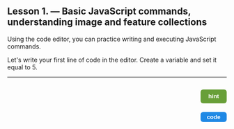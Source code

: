 ## Lesson 1. — Basic JavaScript commands, understanding image and feature collections

Using the code editor, you can practice writing and executing JavaScript commands.

Let's write your first line of code in the editor. Create a variable and set it equal to 5.

---

<!-- HINT Row -->
<div style="display:flex; justify-content:space-between; align-items:center; margin-bottom:6px;">
  <!-- Gray box -->
  <div id="hint" style="visibility:hidden; display:flex; align-items:center; height:32px; background-color:#f0f0f0;
                         border-left:4px solid #ccc; padding:0px 6px; margin:0px; flex:1;">
    Use <code>var</code> to declare a variable and assign it a value using <code>=</code>.
  </div>

  <!-- Button -->
  <button id="hintButton" onclick="
    var box = document.getElementById('hint');
    var btn = document.getElementById('hintButton');
    if (box.style.visibility === 'visible') {
      box.style.visibility = 'hidden';
      btn.style.backgroundColor = '#689f38';
      btn.style.boxShadow = 'none';
    } else {
      box.style.visibility = 'visible';
      btn.style.backgroundColor = '#558b2f';
      btn.style.boxShadow = 'inset 1px 1px 4px #2e7d32';
    }
  "
  style="background-color:#689f38; color:white; border:none; padding:4px 10px; border-radius:6px;
         font-weight:bold; cursor:pointer; margin-left:8px; width:60px; height:32px;">
    hint
  </button>
</div>




<!-- CODE Row -->
<div style="display:flex; justify-content:space-between; align-items:center;">
  <div id="code" style="visibility:hidden; height:auto; background-color:#f0f0f0; border-left:4px solid #ccc; padding:2px 6px; margin:0px; flex:1;">
    <code>var myNumber = 5;</code>
  </div>
  <button onclick="
    var el = document.getElementById('code');
    el.style.visibility = (el.style.visibility === 'visible') ? 'hidden' : 'visible';
  " style="background-color:#1e88e5; color:white; border:none; padding:4px 10px; border-radius:6px; font-weight:bold; cursor:pointer; margin-left:8px; width:60px;">
    code
  </button>
</div>




<meta http-equiv='cache-control' content='no-cache'> 
<meta http-equiv='expires' content='0'> 
<meta http-equiv='pragma' content='no-cache'>

